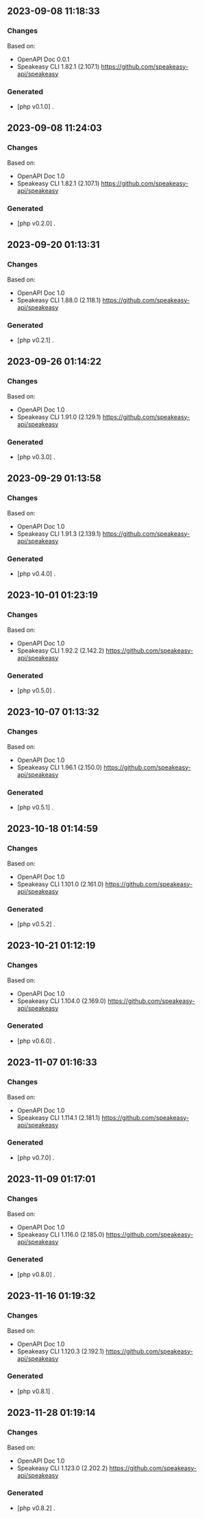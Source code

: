 

## 2023-09-08 11:18:33
### Changes
Based on:
- OpenAPI Doc 0.0.1 
- Speakeasy CLI 1.82.1 (2.107.1) https://github.com/speakeasy-api/speakeasy
### Generated
- [php v0.1.0] .

## 2023-09-08 11:24:03
### Changes
Based on:
- OpenAPI Doc 1.0 
- Speakeasy CLI 1.82.1 (2.107.1) https://github.com/speakeasy-api/speakeasy
### Generated
- [php v0.2.0] .

## 2023-09-20 01:13:31
### Changes
Based on:
- OpenAPI Doc 1.0 
- Speakeasy CLI 1.88.0 (2.118.1) https://github.com/speakeasy-api/speakeasy
### Generated
- [php v0.2.1] .

## 2023-09-26 01:14:22
### Changes
Based on:
- OpenAPI Doc 1.0 
- Speakeasy CLI 1.91.0 (2.129.1) https://github.com/speakeasy-api/speakeasy
### Generated
- [php v0.3.0] .

## 2023-09-29 01:13:58
### Changes
Based on:
- OpenAPI Doc 1.0 
- Speakeasy CLI 1.91.3 (2.139.1) https://github.com/speakeasy-api/speakeasy
### Generated
- [php v0.4.0] .

## 2023-10-01 01:23:19
### Changes
Based on:
- OpenAPI Doc 1.0 
- Speakeasy CLI 1.92.2 (2.142.2) https://github.com/speakeasy-api/speakeasy
### Generated
- [php v0.5.0] .

## 2023-10-07 01:13:32
### Changes
Based on:
- OpenAPI Doc 1.0 
- Speakeasy CLI 1.96.1 (2.150.0) https://github.com/speakeasy-api/speakeasy
### Generated
- [php v0.5.1] .

## 2023-10-18 01:14:59
### Changes
Based on:
- OpenAPI Doc 1.0 
- Speakeasy CLI 1.101.0 (2.161.0) https://github.com/speakeasy-api/speakeasy
### Generated
- [php v0.5.2] .

## 2023-10-21 01:12:19
### Changes
Based on:
- OpenAPI Doc 1.0 
- Speakeasy CLI 1.104.0 (2.169.0) https://github.com/speakeasy-api/speakeasy
### Generated
- [php v0.6.0] .

## 2023-11-07 01:16:33
### Changes
Based on:
- OpenAPI Doc 1.0 
- Speakeasy CLI 1.114.1 (2.181.1) https://github.com/speakeasy-api/speakeasy
### Generated
- [php v0.7.0] .

## 2023-11-09 01:17:01
### Changes
Based on:
- OpenAPI Doc 1.0 
- Speakeasy CLI 1.116.0 (2.185.0) https://github.com/speakeasy-api/speakeasy
### Generated
- [php v0.8.0] .

## 2023-11-16 01:19:32
### Changes
Based on:
- OpenAPI Doc 1.0 
- Speakeasy CLI 1.120.3 (2.192.1) https://github.com/speakeasy-api/speakeasy
### Generated
- [php v0.8.1] .

## 2023-11-28 01:19:14
### Changes
Based on:
- OpenAPI Doc 1.0 
- Speakeasy CLI 1.123.0 (2.202.2) https://github.com/speakeasy-api/speakeasy
### Generated
- [php v0.8.2] .